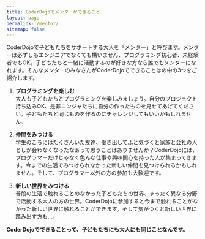 ```yaml
---
title: CoderDojoでメンターができること
layout: page
permalink: /mentor/
sitemap: false
---
```

CoderDojoで子どもたちをサポートする大人を「メンター」と呼びます。メンターは必ずしもエンジニアでなくても構いません、プログラミング初心者、未経験者でもOK。子どもたちと一緒に活動するのが好きな方なら誰でもメンターになれます。そんなメンターのみなさんがCoderDojoでできることはの中の3つをご紹介します。

1. **プログラミングを楽しむ**  
大人も子どもたちとプログラミングを楽しみましょう。自分のプロジェクト持ち込みOK、是非ニンジャたちに自分の作ったものを見せてあげてください。子どもたちと同じものを作るのにチャレンジしてもいいかもしれません。

2. **仲間をみつける**  
学生のころにはたくさんいた友達、働き出してふと気づくと家族と会社の人としか会わなくなったなぁって思うことはありませんか？CoderDojoには、プログラマーだけじゃなく色んな仕事や興味関心を持った人が集まってきます。今までの生活でみつけられなかった新しい仲間を見つけられるかもしれません。そして、プログラマー以外の方の参加も大歓迎です。

3. **新しい世界をみつける**  
普段の生活で触れることのなかった子どもたちの世界、まったく異なる分野で活動する大人の方の世界。CoderDojoに参加すると今まで触れることがなかった新しい世界に触れることができます。そして気がつくと新しい世界に踏み出す方も...。

**CoderDojoでできることって、子どもたちにも大人にも同じことなんです。**
